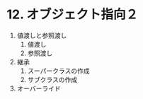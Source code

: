 # 12. オブジェクト指向２
1. 値渡しと参照渡し
    1. 値渡し
    1. 参照渡し
1. 継承
    1. スーパークラスの作成
    1. サブクラスの作成
1. オーバーライド
